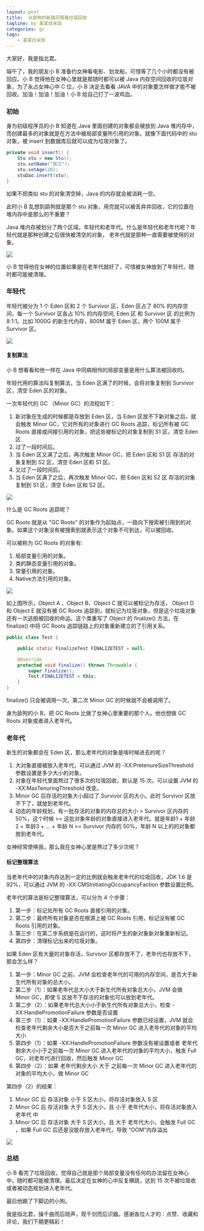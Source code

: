 ```yaml
---
layout: post
title:  从舔狗的新路历程看垃圾回收
tagline: by 某某白米饭
categories: gc
tags: 
    - 某某白米饭
---
```


大家好，我是指北君。

端午了，我的朋友小 B 准备约女神看电影、划龙船，可惜等了几个小时都没有被回应。小 B 觉得他在女神心里就是那随时都可以被 Java 内存空间回收的垃圾对象，为了永占女神心中 C 位，小 B 决定去看看 JAVA 中的对象要怎样做才能不被回收。加油！加油！加油！小 B 给自己打了一波鸡血。
<!--more-->
### 初始

身为初级程序员的小 B 知道在 Java 里面创建的对象都会被放到 Java 堆内存中，而创建最多的对象就是在方法中被局部变量所引用的对象。就像下面代码中的 stu 对象，被 insert 到数据库后就可以成为垃圾对象了。

```java
private void insert() {
    Stu stu = new Stu();
    stu.setName("张三");
    stu.setAge(20);
    stuDao.insert(stu);
}
```

如果不把类似 stu 的对象清空掉，Java 的内存就会被消耗一空。

此时小 B 乱想到舔狗就是那个 stu 对象，用完就可以被丢弃并回收，它的位置在堆内存中是那么的不重要？

Java 堆内存被划分了两个区域，年轻代和老年代。什么是年轻代和老年代呢？年轻代就是那种创建之后很快被清空的对象， 老年代就是那种一直需要被使用的对象。

![](http://www.javanorth.cn/assets/images/2021/gc/0.png)

小 B 觉得他在女神的位置如果是在老年代就好了，可惜被女神放到了年轻代，随时都可能被清理。

### 年轻代

年轻代被分为 1 个 Eden 区和 2 个 Survivor 区，Eden 区占了 80% 的内存空间，每一个 Survivor 区各占 10% 的内存空间, Eden 区 和 Survivor 区 的比例为 8:1:1。比如 1000G 的新生代内存，800M 属于 Eden 区，两个 100M 属于 Survivor 区。

![](http://www.javanorth.cn/assets/images/2021/gc/1.png)

#### 复制算法

小 B 想看看和他一样在 Java 中同病相怜的局部变量是用什么算法被回收的。

年轻代用的算法叫复制算法，当 Eden 区满了的时候，会将对象复制到 Survivor 区，清空 Eden 区的对象。

一次年轻代的 GC （Minor GC）的流程如下： 

1. 新对象在生成的时候都是存放到 Eden 区，当 Eden 区放不下新对象之后，就会触发 Minor GC，它对所有的对象进行 GC Roots 追踪，标记所有被 GC Roots 直接或间接引用的对象，把这些被标记的对象复制到 S1 区，清空 Eden 区
2. 过了一段时间后。
3. 当 Eden 区又满了之后，再次触发 Minor GC，把 Eden 区和 S1 区 存活的对象复制到 S2 区，清空 Eden 区和 S1 区。
4. 又过了一段时间后。
5. 当 Eden 区满了之后，再次触发 Minor GC，把 Eden 区和 S2 区 存活的对象复制到 S1 区，清空 Eden 区和 S2 区。

![](http://www.javanorth.cn/assets/images/2021/gc/2.png)

什么是 GC Roots 追踪呢？

GC Roots 就是从 "GC Roots" 的对象作为起始点，一路向下搜索被引用到的对象。如果这个对象没有被搜索到就表示这个对象不可到达，可以被回收。

可以被称为 GC Roots 的对象有:
1. 局部变量引用的对象。
2. 类的静态变量引用的对象。
3. 常量引用的对象。
4. Native方法引用的对象。

![](http://www.javanorth.cn/assets/images/2021/gc/3.png)

如上图所示，Object A 、Object B、Object C 就可以被标记为存活， Object D 和 Object E 就没有被 GC Roots 追踪到，就标记为垃圾对象，但是这个垃圾对象还有一次逃脱被回收的命运。这个类重写了 Object 的 finalize() 方法，在 finalize() 中将 GC Roots 追踪链路上的对象重新建立的了引用关系。

```java
public class Test {

    public static FinalizeTest FINALIZETEST = null;

    @Override
    protected void finalize() throws Throwable {
        super.finalize();
        Test.FINALIZETEST = this;
    }
}
```
finalize() 只会被调用一次，第二次 Minor GC 的时候就不会被调用了。

身为舔狗的小 B，把 GC Roots 比做了女神心里重要的那个人。他也想做 GC Roots 对象或者进入老年代。

### 老年代

新生的对象都会在 Eden 区，那么老年代的对象是啥时候进去的呢？

1. 大对象直接被放入老年代，可以通过 JVM 的 -XX:PretenureSizeThreshold 参数设置是多少大小的对象。
2. 对象在年轻代里面熬过了很多次的垃圾回收，默认是 15 次。可以设置 JVM 的 -XX:MaxTenuringThreshold 改变。
3. Minor GC 后存活的对象大小超过了 Survivor 区的大小。此时 Survivor 区放不下了，就放到老年代。
4. 动态的年龄规划，有一批存活的对象的内存总的大小 > Survivor 区内存的 50%，这个时候 >= 这批对象年龄的对象直接进入老年代。就是年龄1 + 年龄2 + 年龄3 + ... + 年龄 N >= Survivor 内存的 50%，年龄 N 以上的的对象都放到老年代。

女神经常使唤我，那么我在女神心里是熬过了多少次呢？

#### 标记整理算法

当老年代中的对象内存达到一定的比例就会触发老年代的垃圾回收，JDK 1.6 是 92%，可以通过 JVM 的 -XX:CMSInitiatingOccupancyFaction 参数设置比例。

老年代的算法是标记整理算法，可以分为 4 个步骤：
1. 第一步：标记处所有 GC Roots 直接引用的对象。
2. 第二步：最终所有对象是否在根源上被 GC Roots 引用，标记没有被 GC Roots 引用的对象。
3. 第三步：在第二步系统是在运行的，这时将产生的新对象新对象重新标记。
4. 第四步：清理标记出来的垃圾对象。


如果 Eden 区有大量的对象存活，Survivor 区都存放不了，老年代也存放不下，那会怎么样？

1. 第一步：Minor GC 之前，JVM 会检查老年代的可用的内存空间，是否大于新生代所有对象的总大小。
2. 第二步（1）：如果老年代总大小大于新生代所有对象总大小，JVM 会做 Minor GC，即使 S 区放不下存活的对象也可以放到老年代。
3. 第二步（2）：如果老年代总大小小于新生代所有对象总大小，检查 -XX:HandlePromotionFailure 参数是否设置
4. 第三步（1）：如果 -XX:HandlePromotionFailure 参数已经设置，JVM 就会检查老年代剩余大小是否大于之前每一次 Minor GC 进入老年代的对象的平均大小
5. 第四步（1）：如果 -XX:HandlePromotionFailure 参数没有被设置或者 老年代剩余大小小于之前每一次 Minor GC 进入老年代的对象的平均大小，触发 Full GC，对老年代进行回收，然后触发 Minor GC
6. 第四步（2）：如果 老年代剩余大小 大于 之前每一次 Minor GC 进入老年代的对象的平均大小，做 Minor GC

第四步（2）的结果：
1. Minor GC 后 存活对象 小于 S 区大小，将存活对象放入 S 区
2. Minor GC 后 存活对象 大于 S 区大小，且 小于 老年代大小，将存活对象放入 老年代 中
3. Minor GC 后 存活对象 大于 S 区大小，且 大于 老年代大小，会触发 Full GC ，如果 Full GC 后还是没能存放入老年代，导致 “OOM”内存溢出

![](http://www.javanorth.cn/assets/images/2021/gc/4.png)

### 总结

小 B 看完了垃圾回收，觉得自己就是那个局部变量没有任何的办法留在女神心中，随时都可能被清理。最后决定在女神的心中反复横跳，达到 15 次不被垃圾收或者被动态规划进入老年代。

最后他踢了下脚边的小狗。

我是指北君，操千曲而后晓声，观千剑而后识器。感谢各位人才的：点赞、收藏和评论，我们下期更精彩！
